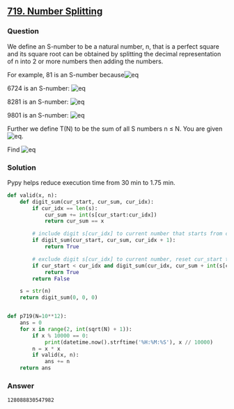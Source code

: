 ## **[719. Number Splitting](https://projecteuler.net/problem=719)**

### Question
We define an S-number to be a natural number, n, that is a perfect square and its square root can be obtained by splitting the decimal representation of 
n into 2 or more numbers then adding the numbers.

For example, 81 is an S-number because![eq](https://latex.codecogs.com/gif.latex?\sqrt{81}=8&plus;1)

6724 is an S-number: ![eq](https://latex.codecogs.com/gif.latex?\sqrt{6724}=6&plus;72&plus;4)

8281 is an S-number: ![eq](https://latex.codecogs.com/gif.latex?\sqrt{8281}=8&plus;2&plus;81=82&plus;8&plus;1)

9801 is an S-number: ![eq](https://latex.codecogs.com/gif.latex?\sqrt{9801}=98&plus;0&plus;1)

Further we define T(N) to be the sum of all S numbers n ≤ N. You are given ![eq](https://latex.codecogs.com/gif.latex?T(10^4)=41333).

Find ![eq](https://latex.codecogs.com/gif.latex?T(10^{12}))

### Solution

Pypy helps reduce execution time from 30 min to 1.75 min. 

```python
def valid(x, n):
    def digit_sum(cur_start, cur_sum, cur_idx):
        if cur_idx == len(s):
            cur_sum += int(s[cur_start:cur_idx])
            return cur_sum == x

        # include digit s[cur_idx] to current number that starts from cur_start
        if digit_sum(cur_start, cur_sum, cur_idx + 1):
            return True

        # exclude digit s[cur_idx] to current number, reset cur_start to cur_idx, avoid int('')
        if cur_start < cur_idx and digit_sum(cur_idx, cur_sum + int(s[cur_start:cur_idx]), cur_idx + 1):
            return True
        return False

    s = str(n)
    return digit_sum(0, 0, 0)


def p719(N=10**12):
    ans = 0
    for x in range(2, int(sqrt(N) + 1)):
        if x % 10000 == 0:
            print(datetime.now().strftime('%H:%M:%S'), x // 10000)
        n = x * x
        if valid(x, n):
            ans += n
    return ans
```

### Answer 
`128088830547982`

